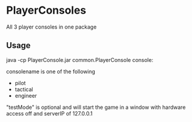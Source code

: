 PlayerConsoles
==============

All 3 player consoles in one package


Usage
-----

java -cp PlayerConsole.jar common.PlayerConsole console:<consolename> <testMode>

consolename is one of the following
 * pilot
 * tactical
 * engineer

"testMode" is optional and will start the game in a window with hardware access off and serverIP of 127.0.0.1


